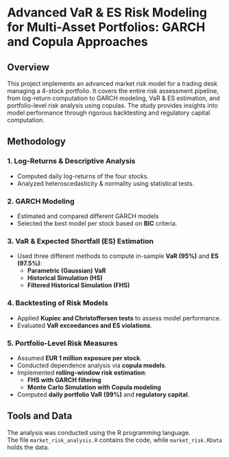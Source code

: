 # Advanced VaR & ES Risk Modeling for Multi-Asset Portfolios: GARCH and Copula Approaches

## Overview
This project implements an advanced market risk model for a trading desk managing a 4-stock portfolio. It covers the entire risk assessment pipeline, from log-return computation to GARCH modeling, VaR & ES estimation, and portfolio-level risk analysis using copulas. The study provides insights into model performance through rigorous backtesting and regulatory capital computation.

## Methodology

### 1. Log-Returns & Descriptive Analysis
- Computed daily log-returns of the four stocks.  
- Analyzed heteroscedasticity & normality using statistical tests.  

### 2. GARCH Modeling
- Estimated and compared different GARCH models 
- Selected the best model per stock based on **BIC** criteria.  

### 3. VaR & Expected Shortfall (ES) Estimation
- Used three different methods to compute in-sample **VaR (95%)** and **ES (97.5%)**:
  - **Parametric (Gaussian) VaR**
  - **Historical Simulation (HS)**
  - **Filtered Historical Simulation (FHS)**  

### 4. Backtesting of Risk Models
- Applied **Kupiec and Christoffersen tests** to assess model performance.  
- Evaluated **VaR exceedances and ES violations**.  

### 5. Portfolio-Level Risk Measures
- Assumed **EUR 1 million exposure per stock**.  
- Conducted dependence analysis via **copula models**.  
- Implemented **rolling-window risk estimation**:
  - **FHS with GARCH filtering**
  - **Monte Carlo Simulation with Copula modeling**
- Computed **daily portfolio VaR (99%)** and **regulatory capital**.


## Tools and Data

The analysis was conducted using the R programming language.  
The file `market_risk_analysis.R` contains the code, while `market_risk.RData` holds the data.
